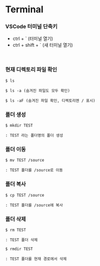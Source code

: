 # Terminal

### VSCode 터미널 단축키
  + ctrl + ` (터미널 열기) 
  + ctrl + shift + ` (새 터미널 열기)

<br>

### 현재 디렉토리 파일 확인
```
$ ls

$ ls -a (숨겨진 파일도 모두 확인)

$ ls -aF (숨겨진 파일 확인, 디렉토리엔 / 표시)
```

### 폴더 생성
```
$ mkdir TEST 

: TEST 라는 폴더명의 폴더 생성
```

### 폴더 이동
```
$ mv TEST /source

: TEST 폴더를 /source로 이동 
```

### 폴더 복사
```
$ cp TEST /source

: TEST 폴더를 /source에 복사
```

### 폴더 삭제
```
$ rm TEST

: TEST 폴더 삭제

$ rmdir TEST

: TEST 폴더를 현재 경로에서 삭제
```
